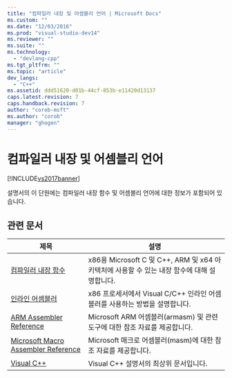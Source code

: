 ```yaml
---
title: "컴파일러 내장 및 어셈블리 언어 | Microsoft Docs"
ms.custom: ""
ms.date: "12/03/2016"
ms.prod: "visual-studio-dev14"
ms.reviewer: ""
ms.suite: ""
ms.technology: 
  - "devlang-cpp"
ms.tgt_pltfrm: ""
ms.topic: "article"
dev_langs: 
  - "C++"
ms.assetid: ddd51620-d01b-44cf-853b-e11420d13137
caps.latest.revision: 7
caps.handback.revision: 7
author: "corob-msft"
ms.author: "corob"
manager: "ghogen"
---
```

# 컴파일러 내장 및 어셈블리 언어
[!INCLUDE[vs2017banner](../assembler/inline/includes/vs2017banner.md)]

설명서의 이 단원에는 컴파일러 내장 함수 및 어셈블리 언어에 대한 정보가 포함되어 있습니다.  
  
## 관련 문서  
  
|제목|설명|  
|--------|--------|  
|[컴파일러 내장 함수](../intrinsics/compiler-intrinsics.md)|x86용 Microsoft C 및 C\+\+, ARM 및 x64 아키텍처에 사용할 수 있는 내장 함수에 대해 설명합니다.|  
|[인라인 어셈블러](../assembler/inline/inline-assembler.md)|x86 프로세서에서 Visual C\/C\+\+ 인라인 어셈블러를 사용하는 방법을 설명합니다.|  
|[ARM Assembler Reference](../assembler/arm/arm-assembler-reference.md)|Microsoft ARM 어셈블러\(armasm\) 및 관련 도구에 대한 참조 자료를 제공합니다.|  
|[Microsoft Macro Assembler Reference](../assembler/masm/microsoft-macro-assembler-reference.md)|Microsoft 매크로 어셈블러\(masm\)에 대한 참조 자료를 제공합니다.|  
|[Visual C\+\+](../top/visual-cpp-in-visual-studio-2015.md)|Visual C\+\+ 설명서의 최상위 문서입니다.|